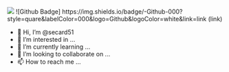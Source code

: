 <img src="https://github.com/secard51/secard51/blob/main/welcome.png" width="auto">
![Github Badge] https://img.shields.io/badge/-Github-000?style=quare&labelColor=000&logo=Github&logoColor=white&link=link (link) 




- 👋 Hi, I’m @secard51
- 👀 I’m interested in ...
- 🌱 I’m currently learning ...
- 💞️ I’m looking to collaborate on ...
- 📫 How to reach me ...

<!---
secard51/secard51 is a ✨ special ✨ repository because its `README.md` (this file) appears on your GitHub profile.
You can click the Preview link to take a look at your changes.
--->
